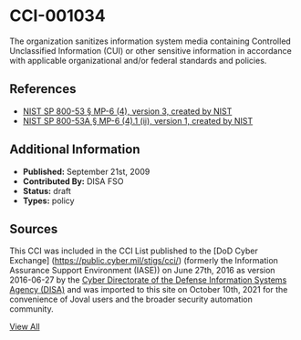# CCI-001034

The organization sanitizes information system media containing Controlled Unclassified Information (CUI) or other sensitive information in accordance with applicable organizational and/or federal standards and policies.

## References ##

* [NIST SP 800-53 § MP-6 (4), version 3, created by NIST](http://csrc.nist.gov/publications/PubsSPs.html)
* [NIST SP 800-53A § MP-6 (4).1 (ii), version 1, created by NIST](http://csrc.nist.gov/publications/PubsSPs.html)


## Additional Information ##

* **Published:** September 21st, 2009
* **Contributed By:** DISA FSO
* **Status:** draft
* **Types:** policy

## Sources ##

This CCI was included in the CCI List published to the [DoD Cyber Exchange]
(https://public.cyber.mil/stigs/cci/) (formerly the Information Assurance Support Environment
(IASE)) on June 27th, 2016 as version 2016-06-27 by the [Cyber Directorate of the Defense 
Information Systems Agency (DISA)](https://public.cyber.mil/about-cyber/) and was imported to 
this site on October 10th, 2021 for the convenience of Joval users and the broader security automation community.

[View All](../README.md)
